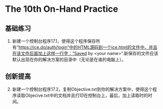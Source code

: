# The 10th On-Hand Practice
## 基础练习
1. 新建一个控制台程序17.1，使得这个程序保存所有“https://ice.do/auth/login”中的HTML源码到一个ice.html的文件中，并且在该文件后面加上这样一行字：“Saved by \<your name\>”.新保存的文件应该默认出现在你的解决方案的目录中（无论是在谁的电脑上）。
## 创新提高
2. 新建一个控制台程序17.2，复制Objective.txt到你的解决方案中，使得这个程序读取Objecive.txt中的文档并且打印在控制台上，最后，加上读取时的时间。